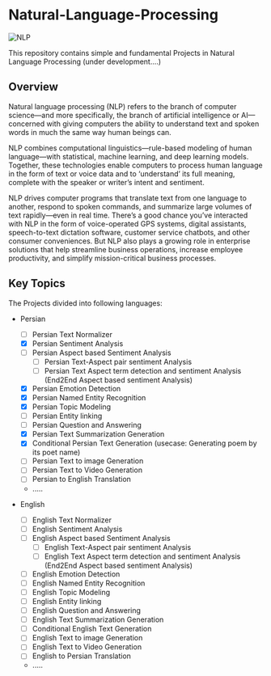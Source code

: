 # Natural-Language-Processing
![NLP](https://github.com/Aliarcher/Natural-Language-Processing/assets/53465519/aeb5b83b-2f7c-4588-9ec3-440906571bc0)


This repository contains simple and fundamental Projects in Natural Language Processing (under development....)
## Overview
Natural language processing (NLP) refers to the branch of computer science—and more specifically, the branch of artificial intelligence or AI—concerned with giving computers the ability to understand text and spoken words in much the same way human beings can.

NLP combines computational linguistics—rule-based modeling of human language—with statistical, machine learning, and deep learning models. Together, these technologies enable computers to process human language in the form of text or voice data and to ‘understand’ its full meaning, complete with the speaker or writer’s intent and sentiment.

NLP drives computer programs that translate text from one language to another, respond to spoken commands, and summarize large volumes of text rapidly—even in real time. There’s a good chance you’ve interacted with NLP in the form of voice-operated GPS systems, digital assistants, speech-to-text dictation software, customer service chatbots, and other consumer conveniences. But NLP also plays a growing role in enterprise solutions that help streamline business operations, increase employee productivity, and simplify mission-critical business processes.


## Key Topics
The Projects divided into following languages:
* Persian
  - [ ] Persian Text Normalizer 
  - [x] Persian Sentiment Analysis 
  - [ ] Persian Aspect based Sentiment Analysis
    - [ ] Persian Text-Aspect pair sentiment Analysis
    - [ ] Persian Text Aspect term detection and sentiment Analysis (End2End Aspect based sentiment Analysis)
  - [x] Persian Emotion Detection 
  - [x] Persian Named Entity Recognition 
  - [x] Persian Topic Modeling 
  - [ ] Persian Entity linking
  - [ ] Persian Question and Answering 
  - [x] Persian Text Summarization Generation
  - [x] Conditional Persian Text Generation (usecase: Generating poem by its poet name)
  - [ ] Persian Text to image Generation 
  - [ ] Persian Text to Video Generation 
  - [ ] Persian to English Translation 
  * .....
  
* English
  - [ ] English Text Normalizer
  - [ ] English Sentiment Analysis  
  - [ ] English Aspect based Sentiment Analysis
    - [ ] English Text-Aspect pair sentiment Analysis
    - [ ] English Text Aspect term detection and sentiment Analysis (End2End Aspect based sentiment Analysis) 
  - [ ] English Emotion Detection  
  - [ ] English Named Entity Recognition 
  - [ ] English Topic Modeling  
  - [ ] English Entity linking
  - [ ] English Question and Answering 
  - [ ] English Text Summarization Generation  
  - [ ] Conditional English Text Generation 
  - [ ] English Text to image Generation  
  - [ ] English Text to Video Generation  
  - [ ] English to Persian Translation 
  * .....
    
